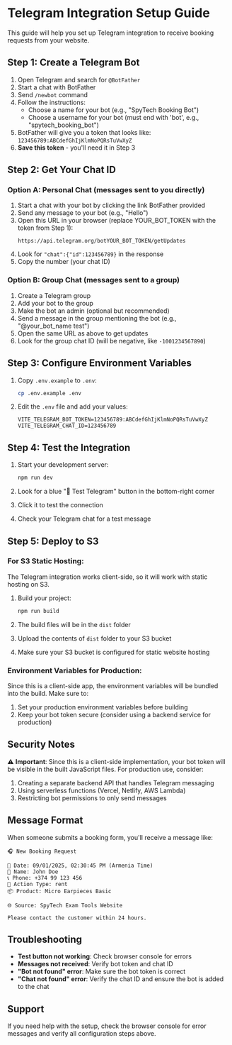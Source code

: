 # Telegram Integration Setup Guide

This guide will help you set up Telegram integration to receive booking requests from your website.

## Step 1: Create a Telegram Bot

1. Open Telegram and search for `@BotFather`
2. Start a chat with BotFather
3. Send `/newbot` command
4. Follow the instructions:
   - Choose a name for your bot (e.g., "SpyTech Booking Bot")
   - Choose a username for your bot (must end with 'bot', e.g., "spytech_booking_bot")
5. BotFather will give you a token that looks like: `123456789:ABCdefGhIjKlmNoPQRsTuVwXyZ`
6. **Save this token** - you'll need it in Step 3

## Step 2: Get Your Chat ID

### Option A: Personal Chat (messages sent to you directly)
1. Start a chat with your bot by clicking the link BotFather provided
2. Send any message to your bot (e.g., "Hello")
3. Open this URL in your browser (replace YOUR_BOT_TOKEN with the token from Step 1):
   ```
   https://api.telegram.org/botYOUR_BOT_TOKEN/getUpdates
   ```
4. Look for `"chat":{"id":123456789}` in the response
5. Copy the number (your chat ID)

### Option B: Group Chat (messages sent to a group)
1. Create a Telegram group
2. Add your bot to the group
3. Make the bot an admin (optional but recommended)
4. Send a message in the group mentioning the bot (e.g., "@your_bot_name test")
5. Open the same URL as above to get updates
6. Look for the group chat ID (will be negative, like `-1001234567890`)

## Step 3: Configure Environment Variables

1. Copy `.env.example` to `.env`:
   ```bash
   cp .env.example .env
   ```

2. Edit the `.env` file and add your values:
   ```
   VITE_TELEGRAM_BOT_TOKEN=123456789:ABCdefGhIjKlmNoPQRsTuVwXyZ
   VITE_TELEGRAM_CHAT_ID=123456789
   ```

## Step 4: Test the Integration

1. Start your development server:
   ```bash
   npm run dev
   ```

2. Look for a blue "🧪 Test Telegram" button in the bottom-right corner
3. Click it to test the connection
4. Check your Telegram chat for a test message

## Step 5: Deploy to S3

### For S3 Static Hosting:
The Telegram integration works client-side, so it will work with static hosting on S3.

1. Build your project:
   ```bash
   npm run build
   ```

2. The build files will be in the `dist` folder

3. Upload the contents of `dist` folder to your S3 bucket

4. Make sure your S3 bucket is configured for static website hosting

### Environment Variables for Production:
Since this is a client-side app, the environment variables will be bundled into the build. Make sure to:

1. Set your production environment variables before building
2. Keep your bot token secure (consider using a backend service for production)

## Security Notes

⚠️ **Important**: Since this is a client-side implementation, your bot token will be visible in the built JavaScript files. For production use, consider:

1. Creating a separate backend API that handles Telegram messaging
2. Using serverless functions (Vercel, Netlify, AWS Lambda)
3. Restricting bot permissions to only send messages

## Message Format

When someone submits a booking form, you'll receive a message like:

```
🎧 New Booking Request

📅 Date: 09/01/2025, 02:30:45 PM (Armenia Time)
👤 Name: John Doe
📞 Phone: +374 99 123 456
🎯 Action Type: rent
📦 Product: Micro Earpieces Basic

🌐 Source: SpyTech Exam Tools Website

Please contact the customer within 24 hours.
```

## Troubleshooting

- **Test button not working**: Check browser console for errors
- **Messages not received**: Verify bot token and chat ID
- **"Bot not found" error**: Make sure the bot token is correct
- **"Chat not found" error**: Verify the chat ID and ensure the bot is added to the chat

## Support

If you need help with the setup, check the browser console for error messages and verify all configuration steps above.

